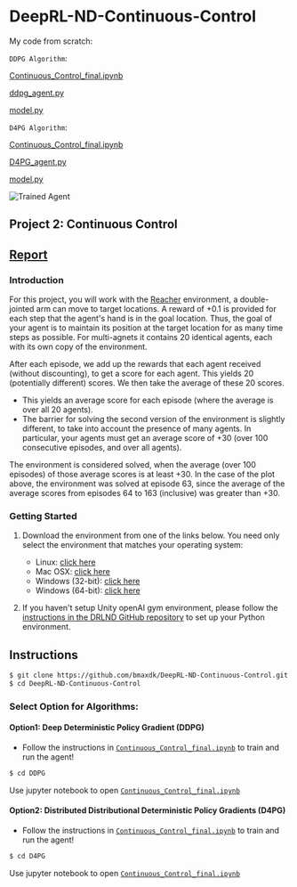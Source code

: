 # DeepRL-ND-Continuous-Control
My code from scratch:

`DDPG Algorithm`:

[Continuous_Control_final.ipynb](https://github.com/bmaxdk/DeepRL-ND-Continuous-Control/blob/main/DDPG/Continuous_Control_final.ipynb)

[ddpg_agent.py](https://github.com/bmaxdk/DeepRL-ND-Continuous-Control/blob/main/DDPG/ddpg_agent.py)

[model.py](https://github.com/bmaxdk/DeepRL-ND-Continuous-Control/blob/main/DDPG/model.py)

`D4PG Algorithm`:

[Continuous_Control_final.ipynb](https://github.com/bmaxdk/DeepRL-ND-Continuous-Control/blob/main/D4PG/Continuous_Control_final.ipynb)

[D4PG_agent.py](https://github.com/bmaxdk/DeepRL-ND-Continuous-Control/blob/main/D4PG/D4PG_agent.py)

[model.py](https://github.com/bmaxdk/DeepRL-ND-Continuous-Control/blob/main/D4PG/model.py)

![Trained Agent][image1]

## Project 2: Continuous Control
## [Report](https://github.com/bmaxdk/DeepRL-ND-Continuous-Control/blob/main/Report.pdf)


[//]: # (Image References)

[image1]: https://user-images.githubusercontent.com/10624937/43851024-320ba930-9aff-11e8-8493-ee547c6af349.gif "Trained Agent"

### Introduction

For this project, you will work with the [Reacher](https://github.com/Unity-Technologies/ml-agents/blob/master/docs/Learning-Environment-Examples.md#reacher) environment, a double-jointed arm can move to target locations. A reward of +0.1 is provided for each step that the agent's hand is in the goal location. Thus, the goal of your agent is to maintain its position at the target location for as many time steps as possible. For multi-agnets it contains 20 identical agents, each with its own copy of the environment.

After each episode, we add up the rewards that each agent received (without discounting), to get a score for each agent. This yields 20 (potentially different) scores. We then take the average of these 20 scores.

- This yields an average score for each episode (where the average is over all 20 agents).
- The barrier for solving the second version of the environment is slightly different, to take into account the presence of many agents. In particular, your agents must get an average score of +30 (over 100 consecutive episodes, and over all agents). 

The environment is considered solved, when the average (over 100 episodes) of those average scores is at least +30. In the case of the plot above, the environment was solved at episode 63, since the average of the average scores from episodes 64 to 163 (inclusive) was greater than +30.

### Getting Started

1. Download the environment from one of the links below.  You need only select the environment that matches your operating system:
    - Linux: [click here](https://s3-us-west-1.amazonaws.com/udacity-drlnd/P2/Reacher/Reacher_Linux.zip)
    - Mac OSX: [click here](https://s3-us-west-1.amazonaws.com/udacity-drlnd/P2/Reacher/Reacher.app.zip)
    - Windows (32-bit): [click here](https://s3-us-west-1.amazonaws.com/udacity-drlnd/P2/Reacher/Reacher_Windows_x86.zip)
    - Windows (64-bit): [click here](https://s3-us-west-1.amazonaws.com/udacity-drlnd/P2/Reacher/Reacher_Windows_x86_64.zip)

2. If you haven't setup Unity openAI gym environment, please follow the [instructions in the DRLND GitHub repository](https://github.com/udacity/deep-reinforcement-learning#dependencies) to set up your Python environment.


## Instructions

```bash
$ git clone https://github.com/bmaxdk/DeepRL-ND-Continuous-Control.git
$ cd DeepRL-ND-Continuous-Control
```

### Select Option for Algorithms:
#### Option1: Deep Deterministic Policy Gradient (DDPG)
* Follow the instructions in [`Continuous_Control_final.ipynb`](https://github.com/bmaxdk/DeepRL-ND-Continuous-Control/blob/main/DDPG/Continuous_Control_final.ipynb) to train and run the agent!
```bash
$ cd DDPG
```
Use jupyter notebook to open [`Continuous_Control_final.ipynb`](https://github.com/bmaxdk/DeepRL-ND-Continuous-Control/blob/main/DDPG/Continuous_Control_final.ipynb)


#### Option2: Distributed Distributional Deterministic Policy Gradients (D4PG)
* Follow the instructions in [`Continuous_Control_final.ipynb`](https://github.com/bmaxdk/DeepRL-ND-Continuous-Control/blob/main/D4PG/Continuous_Control_final.ipynb) to train and run the agent!
```bash
$ cd D4PG
```
Use jupyter notebook to open [`Continuous_Control_final.ipynb`](https://github.com/bmaxdk/DeepRL-ND-Continuous-Control/blob/main/D4PG/Continuous_Control_final.ipynb)
